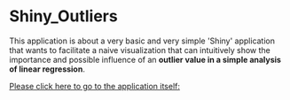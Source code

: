 # Shiny_Outliers


This application is about a very basic and very simple 'Shiny' application that wants to facilitate a naive visualization that can intuitively show the importance and possible influence of an **outlier value in a simple analysis of linear regression**.   

[Please click here to go to the application itself:](https://chatard.shinyapps.io/outliers/)  
